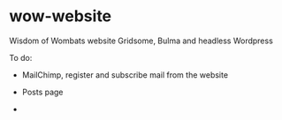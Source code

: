 # wow-website

Wisdom of Wombats website
Gridsome, Bulma and headless Wordpress

To do:

- MailChimp, register and subscribe mail from the website

- Posts page

- 